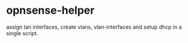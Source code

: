 # opnsense-helper
assign lan interfaces, create vlans, vlan-interfaces and setup dhcp in a single script.
